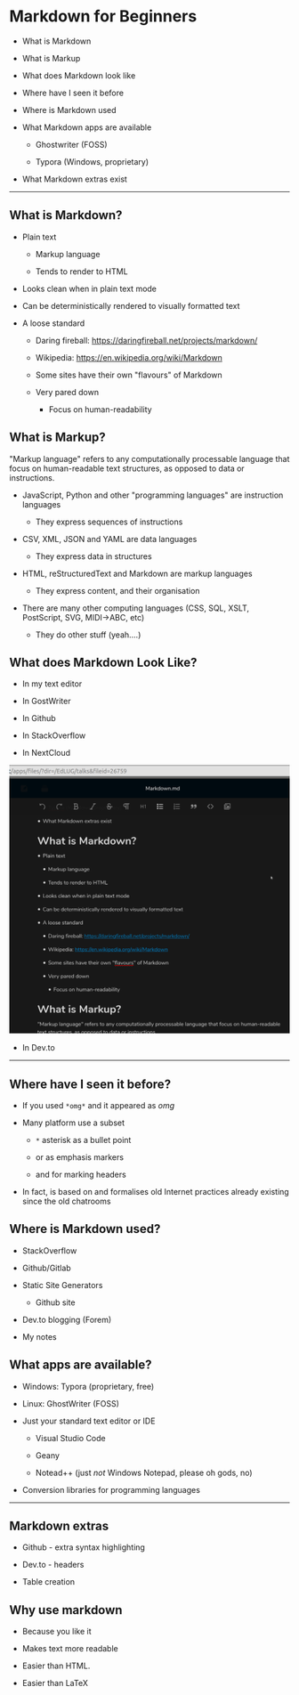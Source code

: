 # Markdown for Beginners

* What is Markdown

* What is Markup

* What does Markdown look like

* Where have I seen it before

* Where is Markdown used

* What Markdown apps are available

  * Ghostwriter (FOSS)

  * Typora (Windows, proprietary)

* What Markdown extras exist

---

## What is Markdown?

* Plain text

  * Markup language

  * Tends to render to HTML

* Looks clean when in plain text mode

* Can be deterministically rendered to visually formatted text

* A loose standard

  * Daring fireball: <https://daringfireball.net/projects/markdown/>

  * Wikipedia: <https://en.wikipedia.org/wiki/Markdown>

  * Some sites have their own "flavours" of Markdown

  * Very pared down

    * Focus on human-readability

## What is Markup?

"Markup language" refers to any computationally processable language that focus on human-readable text structures, as opposed to data or instructions.

* JavaScript, Python and other "programming languages" are instruction languages

  * They express sequences of instructions

* CSV, XML, JSON and YAML are data languages

  * They express data in structures

* HTML, reStructuredText and Markdown are markup languages

  * They express content, and their organisation

* There are many other computing languages (CSS, SQL, XSLT, PostScript, SVG, MIDI->ABC, etc)

  * They do other stuff (yeah....)

## What does Markdown Look Like?

* In my text editor

* In GostWriter

* In Github

* In StackOverflow

* In NextCloud

![Nextcloud](markdown_edlug.png)

* In Dev.to

---

## Where have I seen it before?

* If you used `*omg*` and it appeared as *omg*

* Many platform use a subset

  * `*` asterisk as a bullet point

  * or as emphasis markers

  * and for marking headers

* In fact, is based on and formalises old Internet practices already existing since the old chatrooms

## Where is Markdown used?

* StackOverflow

* Github/Gitlab

* Static Site Generators

  * Github site

* Dev.to blogging (Forem)

* My notes

## What apps are available?

* Windows: Typora (proprietary, free)

* Linux: GhostWriter (FOSS)

* Just your standard text editor or IDE

  * Visual Studio Code

  * Geany

  * Notead++ (just *not* Windows Notepad, please oh gods, no)

* Conversion libraries for programming languages

---

## Markdown extras

* Github - extra syntax highlighting

* Dev.to - headers

* Table creation

## Why use markdown

* Because you like it

* Makes text more readable

* Easier than HTML.

* Easier than LaTeX
